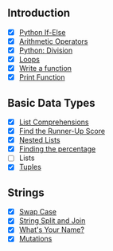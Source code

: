 ## Introduction

- [x] [Python If-Else](https://github.com/rdvnabay/hackerrank-python/blob/main/Introduction/python_If_else.py)
- [x] [Arithmetic Operators](https://github.com/rdvnabay/hackerrank-python/blob/main/Introduction/arithmetic_operators.py) 
- [x] [Python: Division](https://github.com/rdvnabay/hackerrank-python/blob/main/Introduction/python_division.py)
- [x] [Loops](https://github.com/rdvnabay/hackerrank-python/blob/main/Introduction/loops.py) 
- [x] [Write a function](https://github.com/rdvnabay/hackerrank-python/blob/main/Introduction/write_a_function.py)
- [x] [Print Function](https://github.com/rdvnabay/hackerrank-python/blob/main/Introduction/print_function.py)

## Basic Data Types

- [x] [List Comprehensions](https://github.com/rdvnabay/hackerrank-python/blob/main/BasicDataTypes/list_comprehensions.py)
- [x] [Find the Runner-Up Score](https://github.com/rdvnabay/hackerrank-python/blob/main/BasicDataTypes/find_the_runner-up_score.py)
- [x] [Nested Lists](https://github.com/rdvnabay/hackerrank-python/blob/main/BasicDataTypes/nested_lists.py)
- [x] [Finding the percentage](https://github.com/rdvnabay/hackerrank-python/blob/main/BasicDataTypes/finding_the_percentage.py)
- [ ] Lists
- [x] [Tuples](https://github.com/rdvnabay/hackerrank-python/blob/main/BasicDataTypes/tuples.py)

## Strings

- [x] [Swap Case](https://github.com/rdvnabay/hackerrank-python/blob/main/Strings/swap_case.py)
- [x] [String Split and Join](https://github.com/rdvnabay/hackerrank-python/blob/main/Strings/string_split_and_join.py)
- [x] [What's Your Name?](https://github.com/rdvnabay/hackerrank-python/blob/main/Strings/whats_your_name.py)
- [x] [Mutations](https://github.com/rdvnabay/hackerrank-python/blob/main/Strings/mutations.py)
